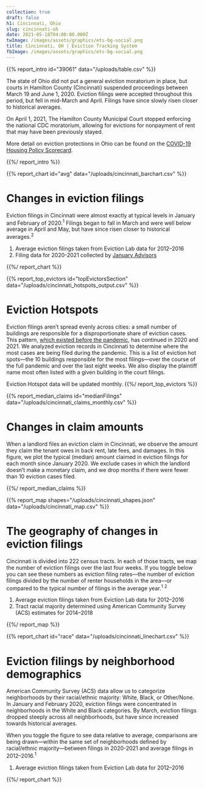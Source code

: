 ```yaml
---
collection: true
draft: false
h1: Cincinnati, Ohio
slug: cincinnati-oh
date: 2021-05-18T04:00:00.000Z
twImage: /images/assets/graphics/ets-bg-social.png
title: Cincinnati, OH | Eviction Tracking System
fbImage: /images/assets/graphics/ets-bg-social.png
---
```


{{% report_intro id="39061" data="/uploads/table.csv" %}}









The state of Ohio did not put a general eviction moratorium in place, but courts in Hamilton County (Cincinnati) suspended proceedings between March 19 and June 1, 2020. Eviction filings were accepted throughout this period, but fell in mid-March and April. Filings have since slowly risen closer to historical averages. 

On April 1, 2021, The Hamilton County Municipal Court stopped enforcing the national CDC moratorium, allowing for evictions for nonpayment of rent that may have been previously stayed.

More detail on eviction protections in Ohio can be found on the [COVID-19 Housing Policy Scorecard](https://evictionlab.org/covid-policy-scorecard/oh/).









{{%/ report_intro %}}



{{% report_chart id="avg" data="/uploads/cincinnati_barchart.csv" %}}









# Changes in eviction filings

Eviction filings in Cincinnati were almost exactly at typical levels in January and February of 2020.<sup>1</sup> Filings began to fall in March and were well below average in April and May, but have since risen closer to historical averages.<sup>2</sup>

1. Average eviction filings taken from Eviction Lab data for 2012–2016
2. Filing data for 2020-2021 collected by [January Advisors](https://www.januaryadvisors.com/)









{{%/ report_chart %}}



{{% report_top_evictors id="topEvictorsSection" data="/uploads/cincinnati_hotspots_output.csv" %}}
# Eviction Hotspots

Eviction filings aren’t spread evenly across cities: a small number of buildings are responsible for a disproportionate share of eviction cases. This pattern, [which existed before the pandemic](https://evictionlab.org/top-evicting-landlords-drive-us-eviction-crisis/), has continued in 2020 and 2021. We analyzed eviction records in Cincinnati to determine where the most cases are being filed during the pandemic. This is a list of eviction hot spots—the 10 buildings responsible for the most filings—over the course of the full pandemic and over the last eight weeks. We also display the plaintiff name most often listed with a given building in the court filings.

Eviction Hotspot data will be updated monthly.
{{%/ report_top_evictors %}}



{{% report_median_claims id="medianFilings" data="/uploads/cincinnati_claims_monthly.csv" %}}




# Changes in claim amounts

When a landlord files an eviction claim in Cincinnati, we observe the amount they claim the tenant owes in back rent, late fees, and damages. In this figure, we plot the typical (median) amount claimed in eviction filings for each month since January 2020. We exclude cases in which the landlord doesn’t make a monetary claim, and we drop months if there were fewer than 10 eviction cases filed.






{{%/ report_median_claims %}}



{{% report_map shapes="/uploads/cincinnati_shapes.json" data="/uploads/cincinnati_map.csv" %}}










# The geography of changes in eviction filings

Cincinnati is divided into 222 census tracts. In each of those tracts, we map the number of eviction filings over the last four weeks. If you toggle below you can see these numbers as eviction filing rates—the number of eviction filings divided by the number of renter households in the area—or compared to the typical number of filings in the average year.<sup>1</sup> <sup>2</sup>

1. Average eviction filings taken from Eviction Lab data for 2012–2016
2. Tract racial majority determined using American Community Survey (ACS) estimates for 2014–2018















{{%/ report_map %}}



{{% report_chart id="race" data="/uploads/cincinnati_linechart.csv" %}}











# Eviction filings by neighborhood demographics

American Community Survey (ACS) data allow us to categorize neighborhoods by their racial/ethnic majority: White, Black, or Other/None. In January and February 2020, eviction filings were concentrated in neighborhoods in the White and Black categories. By March, eviction filings dropped steeply across all neighborhoods, but have since increased towards historical averages. 

When you toggle the figure to see data relative to average, comparisons are being drawn—within the same set of neighborhoods defined by racial/ethnic majority—between filings in 2020-2021 and average filings in 2012–2016.<sup>1</sup> 

1. Average eviction filings taken from Eviction Lab data for 2012–2016











{{%/ report_chart %}}